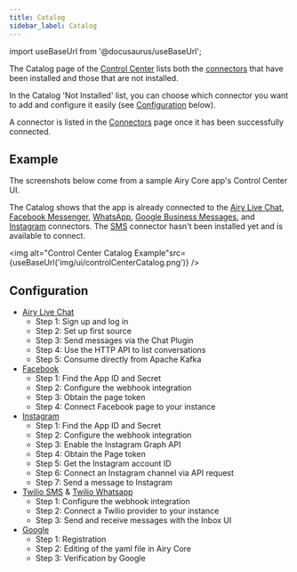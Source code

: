 ```yaml
---
title: Catalog
sidebar_label: Catalog
---
```


import useBaseUrl from '@docusaurus/useBaseUrl';

The Catalog page of the [Control Center](/ui/control-center/introduction) lists both the [connectors](/connectors/sources/introduction) that have been installed and those that are not installed.

In the Catalog 'Not Installed' list, you can choose which connector you want to add and configure it easily (see [Configuration](catalog#configuration) below).

A connector is listed in the [Connectors](connectors) page once it has been successfully connected.

## Example

The screenshots below come from a sample Airy Core app's Control Center UI.

The Catalog shows that the app is already connected to the [Airy Live Chat](/connectors/sources/chatplugin/quickstart), [Facebook Messenger](/connectors/sources/facebook), [WhatsApp](/connectors/sources/whatsapp-twilio), [Google Business Messages](/connectors/sources/google), and [Instagram](/connectors/sources/instagram) connectors. The [SMS](/connectors/sources/sms-twilio) connector hasn't been installed yet and is available to connect.

<img alt="Control Center Catalog Example"src={useBaseUrl('img/ui/controlCenterCatalog.png')} />

## Configuration

- [Airy Live Chat](https://airy.co/docs/core/connectors/sources/chatplugin/quickstart)
  - Step 1: Sign up and log in
  - Step 2: Set up first source
  - Step 3: Send messages via the Chat Plugin
  - Step 4: Use the HTTP API to list conversations
  - Step 5: Consume directly from Apache Kafka
- [Facebook](https://airy.co/docs/core/connectors/sources/facebook#configuration)
  - Step 1: Find the App ID and Secret
  - Step 2: Configure the webhook integration
  - Step 3: Obtain the page token
  - Step 4: Connect Facebook page to your instance
- [Instagram](https://airy.co/docs/core/connectors/sources/instagram#configuration)
  - Step 1: Find the App ID and Secret
  - Step 2: Configure the webhook integration
  - Step 3: Enable the Instagram Graph API
  - Step 4: Obtain the Page token
  - Step 5: Get the Instagram account ID
  - Step 6: Connect an Instagram channel via API request
  - Step 7: Send a message to Instagram
- [Twilio SMS](https://airy.co/docs/core/connectors/sources/sms-twilio#configuration) & [Twilio Whatsapp](https://airy.co/docs/core/connectors/sources/whatsapp-twilio#configuration)
  - Step 1: Configure the webhook integration
  - Step 2: Connect a Twilio provider to your instance
  - Step 3: Send and receive messages with the Inbox UI
- [Google](https://airy.co/docs/core/connectors/sources/google#configuration)
  - Step 1: Registration
  - Step 2: Editing of the yaml file in Airy Core
  - Step 3: Verification by Google
